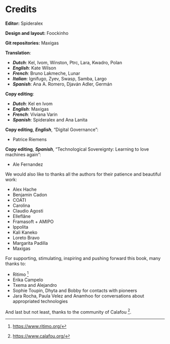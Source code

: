 # Credits

**Editor:** Spideralex

**Design and layout:** Foockinho

**Git repositories:** Maxigas

**Translation**:

 * ***Dutch***: Kel, Ivom, Winston, Ptrc, Lara, Kwadro, Polan
 * ***English***: Kate Wilson
 * ***French***: Bruno Lakmeche, Lunar
 * ***Italian***: Ignifugo, Zyev, Swasp, Samba, Largo
 * ***Spanish***: Ana A. Romero, Djaván Adler, Germán

**Copy editing**:

 * ***Dutch***: Kel en Ivom
 * ***English***: Maxigas
 * ***French***: Viviana Varin
 * ***Spanish***: Spideralex and Ana Lanita

**Copy editing**, ***English***, “Digital Governance”:

 * Patrice Riemens

**Copy editing**, ***Spanish***, “Technological Sovereignty: Learning to love machines again”:

 * Ale Fernandez

We would also like to thanks all the authors for their patience and
beautiful work:

 * Alex Hache
 * Benjamin Cadon
 * COATI
 * Carolina
 * Claudio Agosti
 * Elleflâne
 * Framasoft + AMIPO
 * Ippolita
 * Kali Kaneko
 * Loreto Bravo
 * Margarita Padilla
 * Maxigas

For supporting, stimulating, inspiring and pushing forward this book,
many thanks to:

 * Ritimo [^0]
 * Erika Campelo
 * Txema and Alejandro
 * Sophie Toupin, Dhyta and Bobby for contacts with pioneers
 * Jara Rocha, Paula Velez and Anamhoo for conversations about appropriated technologies

And last but not least, thanks to the community of Calafou [^1].

[^0]: https://www.ritimo.org/

[^1]: https://www.calafou.org/
